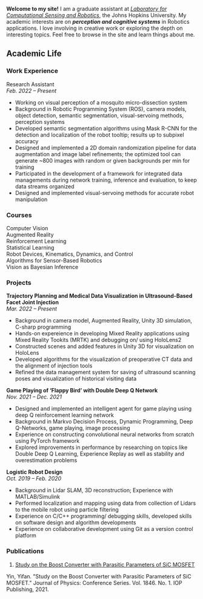 <!-- You can use the [editor on GitHub](https://github.com/yifanyin11/yifanyin11.github.io/edit/main/index.md) to maintain and preview the content for your website in Markdown files. -->

**Welcome to my site!** I am a graduate assistant at [_Laboratory for Computational Sensing and Robotics_](https://lcsr.jhu.edu/), the Johns Hopkins University. My academic interests are on **_perception and cognitive systems_** in Robotics applications. I love involving in creative work or exploring the depth on interesting topics. Feel free to browse in the site and learn things about me.

## Academic Life

### Work Experience
Research Assistant \
_Feb. 2022 – Present_  

* Working on visual perception of a mosquito micro-dissection system 
* Background in Robotic Programming System (ROS), camera models, object detection, semantic segmentation, visual-servoing methods, perception systems
* Developed semantic segmentation algorithms using Mask R-CNN for the detection and localization of the robot tooltip; results up to subpixel accuracy
* Designed and implemented a 2D domain randomization pipeline for data augmentation and image label refinements; the optimized tool can generate ~800 images with random or given backgrounds per min for training 
* Participated in the development of a framework for integrated data managements during network training, inference and evaluation, to keep data streams organized     
* Designed and implemented visual-servoing methods for accurate robot manipulation   


### Courses
Computer Vision  
Augmented Reality \
Reinforcement Learning  
Statistical Learning   
Robot Devices, Kinematics, Dynamics, and Control  
Algorithms for Sensor-Based Robotics \
Vision as Bayesian Inference

### Projects
**Trajectory Planning and Medical Data Visualization in Ultrasound-Based Facet Joint Injection** \
_Mar. 2022 – Present_

* Background in camera model, Augmented Reality, Unity 3D simulation, C-sharp programming
* Hands-on expereience in developing Mixed Reality applications using Mixed Reality Tookits (MRTK) and debugging on/ using HoloLens2
* Constructed scenes and added features in Unity 3D for visualization on HoloLens
* Developed algorithms for the visualization of preoperative CT data and the alignment of injection tools
* Refined the data management system for saving of ultrasound scanning poses and visualization of historical visiting data 

**Game Playing of ‘Flappy Bird’ with Double Deep Q Network** \
_Nov. 2021 – Dec. 2021_

* Designed and implemented an intelligent agent for game playing using deep Q reinforcement learning network
* Background in Markvo Decision Process, Dynamic Programming, Deep Q-Networks, game playing, image processing
* Experience on constructing convolutional neural networks from scratch using PyTorch framework
* Explored improvements in performance by researching on topics like Double Deep Q Learning, Experience Replay as well as stability and overestimation problems

**Logistic Robot Design** \
_Oct. 2019 – Feb. 2020_

* Background in Lidar SLAM, 3D reconstruction; Experience with MATLAB/Simulink
* Performed localization and mapping using data from collection of Lidars to the mobile robot using particle filtering
* Experience on C/C++ programming/ debugging skills, developed skills on software design and algorithm developments
* Experience on collaborative development using Git as a version control platform

### Publications
1. [Study on the Boost Converter with Parasitic Parameters of SiC MOSFET](https://iopscience.iop.org/article/10.1088/1742-6596/1846/1/012061) 

  Yin, Yifan. "Study on the Boost Converter with Parasitic Parameters of SiC MOSFET." Journal of Physics: Conference Series. Vol. 1846. No. 1. IOP Publishing, 2021.

